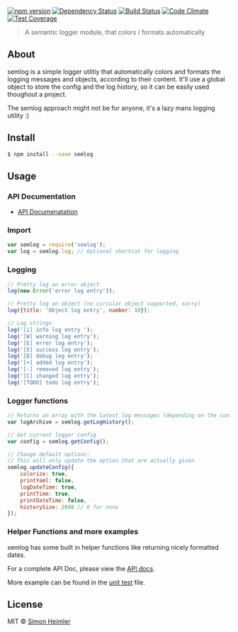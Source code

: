 [![npm version](https://img.shields.io/npm/v/semlog.svg?style=flat)](https://www.npmjs.com/package/semlog)
[![Dependency Status](https://img.shields.io/david/Fannon/semlog.svg?style=flat)](https://david-dm.org/Fannon/semlog)
[![Build Status](https://img.shields.io/travis/Fannon/semlog.svg?style=flat)](http://travis-ci.org/Fannon/semlog)
[![Code Climate](https://codeclimate.com/github/Fannon/semlog/badges/gpa.svg)](https://codeclimate.com/github/Fannon/semlog)
[![Test Coverage](https://codeclimate.com/github/Fannon/semlog/badges/coverage.svg)](https://codeclimate.com/github/Fannon/semlog)
> A semantic logger module, that colors / formats automatically

## About
semlog is a simple logger utiltiy that automatically colors and formats the logging messages and objects, according to their content. 
It'll use a global object to store the config and the log history, so it can be easily used thoughout a project.

The semlog approach might not be for anyone, it's a lazy mans logging utility :)

## Install
```sh
$ npm install --save semlog
```

## Usage
### API Documentation
* [API Documenatation](API.md)

### Import 
```javascript
var semlog = require('semlog');
var log = semlog.log; // Optional shortcut for logging
```

### Logging
```javascript
// Pretty log an error object
log(new Error('error log entry'));

// Pretty log an object (no circular object supported, sorry)
log({title: 'Object log entry', number: 10});

// Log strings
log('[i] info log entry ');
log('[W] warning log entry');
log('[E] error log entry');
log('[S] success log entry');
log('[D] debug log entry');
log('[+] added log entry');
log('[-] removed log entry');
log('[C] changed log entry');
log('[TODO] todo log entry');
```

### Logger functions
```javascript
// Returns an array with the latest log messages (depending on the config.
var logArchive = semlog.getLogHistory();

// Get current logger config
var config = semlog.getConfig();

// Change default options:
// This will only update the option that are actually given
semlog.updateConfig({
    colorize: true,
    printYaml: false,
    logDateTime: true,
    printTime: true,
    printDateTime: false,
    historySize: 2048 // 0 for none
});
```

### Helper Functions and more examples
semlog has some built in helper functions like returning nicely formatted dates.

For a complete API Doc, please view the [API docs](https://cdn.rawgit.com/Fannon/semlog/master/doc/).

More example can be found in the [unit test](https://github.com/Fannon/semlog/blob/master/test/test.spec.js) file.

## License
MIT © [Simon Heimler](http://www.fannon.de)

[npm-image]: https://badge.fury.io/js/semlog.svg
[npm-url]: https://npmjs.org/package/semlog
[travis-image]: https://travis-ci.org/Fannon/semlog.svg?branch=master
[travis-url]: https://travis-ci.org/Fannon/semlog
[daviddm-image]: https://david-dm.org/Fannon/semlog.svg?theme=shields.io
[daviddm-url]: https://david-dm.org/Fannon/semlog
